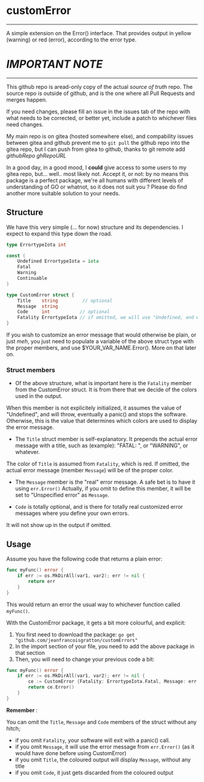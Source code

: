 # customError
___
A simple extension on the Error() interface. That provides output in yellow (warning) or red (error), according to the error type.

# *__IMPORTANT NOTE__*
___
This github repo is aread-only copy of the actual *source of truth* repo. The source repo is outside of github, and is the one where all Pull Requests and merges happen.

If you need changes, please fill an issue in the issues tab of the repo with what needs to be corrected, or better yet, include a patch to whichever files need changes.

My main repo is on gitea (hosted somewhere else), and compability issues between gitea and github prevent me to `git pull` the github repo into the gitea repo, but I can push from gitea to github, thanks to git remote add *githubRepo ghRepoURL*

In a good day, in a good mood, I __could__ give access to some users to my gitea repo, but... well.. most likely not. Accept it, or not: by no means this package is a perfect package, we're all humans with different levels of understanding of GO or whatnot, so it does not suit you ? Please do find another more suitable solution to your needs.
## Structure

We have this very simple (... for now) structure and its dependencies. I expect to expand this type down the road.
```go
type ErrortypeIota int

const (
	Undefined ErrortypeIota = iota
	Fatal
	Warning
	Continuable
)

type CustomError struct {
    Title    string         // optional
    Message  string
    Code     int           // optional
    Fatality ErrortypeIota // if omitted, we will use "Undefined, and will throw a panic() right away, so... define it :)
}
```

If you wish to customize an error message that would otherwise be plain, or just _meh_, you just need to populate a variable of the above struct type with the proper members, and use $YOUR_VAR_NAME.Error().
More on that later on.


### Struct members

- Of the above structure, what is important here is the `Fatality` member from the CustomError struct. It is from there that we decide of the colors used in the output.

When this member is not explicitely initialized, it assumes the value of "Undefined", and will throw, eventually a panic() and stops the software. Otherwise, this is the value that determines which colors are used to display the error message.

- The `Title` struct member is self-explanatory. It prepends the actual error message with a title, such as (example): "FATAL: ", or "WARNING", or whatever.

The color of `Title` is assumed from `Fatality`, which is red. If omitted, the actual error message (member `Message`) will be of the proper color.

- The `Message` member is the "real" error message. A safe bet is to have it using `err.Error()`
Actually, if you omit to define this member, it will be set to "Unspecified error" as `Message`.


- `Code` is totally optional, and is there for totally real customized error messages where you define your own errors.

It will not show up in the output if omitted.


## Usage

Assume you have the following code that returns a plain error:

```go
func myFunc() error {
    if err := os.MkDirAll(var1, var2); err != nil {
        return err
    }
}
```

This would return an error the usual way to whichever function called `myFunc()`.

With the CustomError package, it gets a bit more colourful, and explicit:

1. You first need to download the package:
`go get "github.com/jeanfrancoisgratton/customErrors"`
2. In the import section of your file, you need to add the above package in that section
3. Then, you will need to change your previous code a bit:

```go
func myFunc() error {
    if err := os.MkDirAll(var1, var2); err != nil {
        ce := CustomError {Fatality: ErrortypeIota.Fatal, Message: err.Error(), Title: "Error creating directory", Code: -8}
        return ce.Error()		
    }
}
```

__Remember__ :

You can omit the `Title`, `Message` and `Code` members of the struct without any hitch;
- if you omit `Fatality`, your software will exit with a panic() call.
- if you omit `Message`, it will use the error message from `err.Error()` (as it would have done before using CustomError)
- if you omit `Title`, the coloured output will display `Message`, without any title
- if you omit `Code`, it just gets discarded from the coloured output

